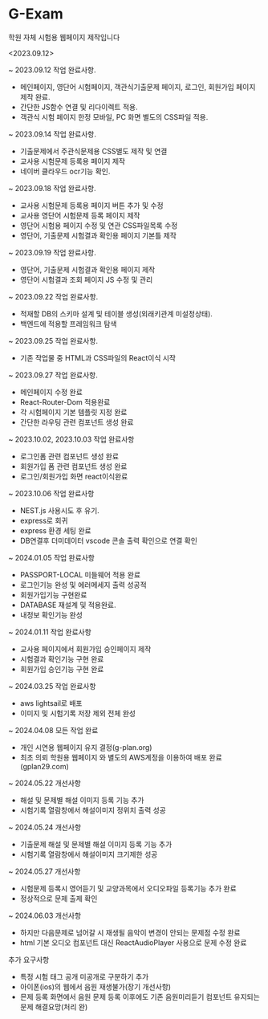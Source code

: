 # G-Exam
학원 자체 시험용 웹페이지 제작입니다

<2023.09.12>

~ 2023.09.12 작업 완료사항.

 - 메인페이지, 영단어 시험페이지, 객관식기출문제 페이지, 로그인, 회원가입 페이지 제작 완료.
 - 간단한 JS함수 연결 및 리다이렉트 적용.
 - 객관식 시험 페이지 한정 모바일, PC 화면 별도의 CSS파일 적용.

~ 2023.09.14 작업 완료사항.

 - 기출문제에서 주관식문제용 CSS별도 제작 및 연결
 - 교사용 시험문제 등록용 페이지 제작
 - 네이버 클라우드 ocr기능 확인. 

~ 2023.09.18 작업 완료사항.

 - 교사용 시험문제 등록용 페이지 버튼 추가 및 수정
 - 교사용 영단어 시험문제 등록 페이지 제작
 - 영단어 시험용 페이지 수정 및 연관 CSS파일목록 수정
 - 영단어, 기출문제 시험결과 확인용 페이지 기본틀 제작

~ 2023.09.19 작업 완료사항.

 - 영단어, 기출문제 시험결과 확인용 페이지 제작
 - 영단어 시험결과 조회 페이지 JS 수정 및 관리

~ 2023.09.22 작업 완료사항.
 - 적재할 DB의 스키마 설계 및 테이블 생성(외래키관계 미설정상태).
 - 백엔드에 적용할 프레임워크 탐색

~ 2023.09.25 작업 완료사항.
 - 기존 작업물 중 HTML과 CSS파일의 React이식 시작

~ 2023.09.27 작업 완료사항.
 - 메인페이지 수정 완료
 - React-Router-Dom 적용완료
 - 각 시험페이지 기본 템플릿 지정 완료
 - 간단한 라우팅 관련 컴포넌트 생성 완료

~ 2023.10.02, 2023.10.03 작업 완료사항
  - 로그인폼 관련 컴포넌트 생성 완료
  - 회원가입 폼 관련 컴포넌트 생성 완료
  - 로그인/회원가입 화면 react이식완료

~ 2023.10.06 작업 완료사항
  - NEST.js 사용시도 후 유기.
  - express로 회귀
  - express 환경 세팅 완료
  - DB연결후 더미데이터 vscode 콘솔 출력 확인으로 연결 확인

~ 2024.01.05 작업 완료사항
  - PASSPORT-LOCAL 미들웨어 적용 완료
  - 로그인기능 완성 및 에러메세지 출력 성공적
  - 회원가입기능 구현완료
  - DATABASE 재설계 및 적용완료.
  - 내정보 확인기능 완성

~ 2024.01.11 작업 완료사항
  - 교사용 페이지에서 회원가입 승인페이지 제작
  - 시험결과 확인기능 구현 완료
  - 회원가입 승인기능 구현 완료

~ 2024.03.25 작업 완료사항
  - aws lightsail로 배포
  - 이미지 및 시험기록 저장 제외 전체 완성

~ 2024.04.08 모든 작업 완료
 - 개인 시연용 웹페이지 유지 결정(g-plan.org)
 - 최초 의뢰 학원용 웹페이지 와 별도의 AWS계정을 이용하여 배포 완료(gplan29.com)

~ 2024.05.22 개선사항
 - 해설 및 문제별 해설 이미지 등록 기능 추가
 - 시험기록 열람창에서 해설이미지 정위치 출력 성공

~ 2024.05.24 개선사항
 - 기출문제 해설 및 문제별 해설 이미지 등록 기능 추가
 - 시험기록 열람창에서 해설이미지 크기제한 성공

~ 2024.05.27 개선사항
 - 시험문제 등록시 영어듣기 및 교양과목에서 오디오파일 등록기능 추가 완료
 - 정상적으로 문제 출제 확인

~ 2024.06.03 개선사항
 - 하지만 다음문제로 넘어갈 시 재생될 음악이 변경이 안되는 문제점 수정 완료
 - html 기본 오디오 컴포넌트 대신 ReactAudioPlayer 사용으로 문제 수정 완료

추가 요구사항
  - 특정 시험 태그 공개 미공개로 구분하기 추가
  - 아이폰(ios)의  웹에서 음원 재생불가(장기 개선사항)
  - 믄제 등록 화면에서 음원 문제 등록 이후에도 기존 음원미리듣기 컴포넌트 유지되는 문제 해결요망(처리 완)
